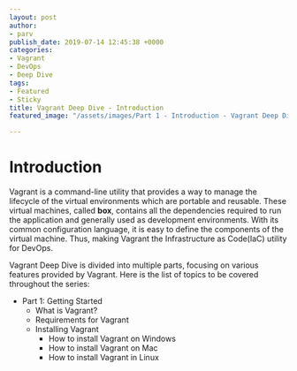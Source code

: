 ```yaml
---
layout: post
author:
- parv
publish_date: 2019-07-14 12:45:38 +0000
categories:
- Vagrant
- DevOps
- Deep Dive
tags:
- Featured
- Sticky
title: Vagrant Deep Dive - Introduction
featured_image: "/assets/images/Part 1 - Introduction - Vagrant Deep Dive.png"

---
```

# Introduction

Vagrant is a command-line utility that provides a way to manage the lifecycle of the virtual environments which are portable and reusable. These virtual machines, called **box**, contains all the dependencies required to run the application and generally used as development environments. With its common configuration language, it is easy to define the components of the virtual machine. Thus, making Vagrant the Infrastructure as Code(IaC) utility for DevOps.

Vagrant Deep Dive is divided into multiple parts, focusing on various features provided by Vagrant. Here is the list of topics to be covered throughout the series:

- Part 1: Getting Started
    - What is Vagrant?
    - Requirements for Vagrant
    - Installing Vagrant
      - How to install Vagrant on Windows
      - How to install Vagrant on Mac
      - How to install Vagrant in Linux